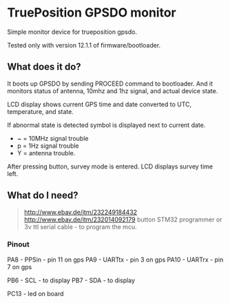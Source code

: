 # TruePosition GPSDO monitor

Simple monitor device for trueposition gpsdo. 

Tested only with version 12.1.1 of firmware/bootloader.

## What does it do?

It boots up GPSDO by sending PROCEED command to bootloader. And it monitors status
of antenna, 10mhz and 1hz signal, and actual device state.

LCD display shows current GPS time and date converted to UTC, temperature, and state.

If abnormal state is detected symbol is displayed next to current date.
- ~ = 10MHz signal trouble
- p = 1Hz signal trouble
- Y = antenna trouble.

After pressing button, survey mode is entered. LCD displays survey time left.

## What do I need?
> http://www.ebay.de/itm/232249184432
> http://www.ebay.de/itm/232014092179
> button
> STM32 programmer or 3v ttl serial cable - to program the mcu.

### Pinout
PA8 - PPSin - pin 11 on gps
PA9 - UARTtx - pin 3 on gps
PA10 - UARTrx - pin 7 on gps

PB6 - SCL - to display
PB7 - SDA - to display

PC13 - led on board
